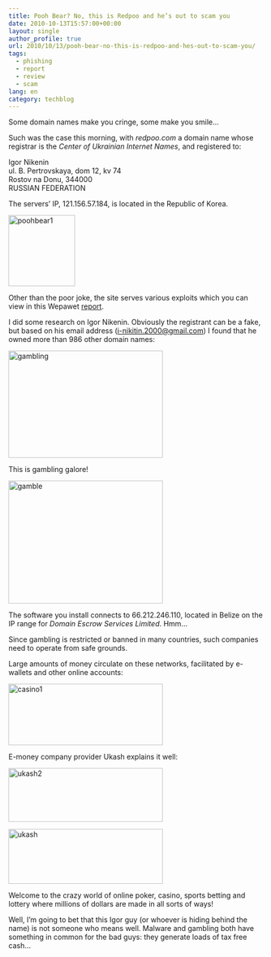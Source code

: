 ```yaml
---
title: Pooh Bear? No, this is Redpoo and he’s out to scam you
date: 2010-10-13T15:57:00+00:00
layout: single
author_profile: true
url: 2010/10/13/pooh-bear-no-this-is-redpoo-and-hes-out-to-scam-you/
tags:
  - phishing
  - report
  - review
  - scam
lang: en
category: techblog
---
```

Some domain names make you cringe, some make you smile…

Such was the case this morning, with _redpoo.com_ a domain name whose registrar is the _Center of Ukrainian Internet Names_, and registered to:

Igor Nikenin  
ul. B. Pertrovskaya, dom 12, kv 74  
Rostov na Donu, 344000  
RUSSIAN FEDERATION

The servers’ IP, 121.156.57.184, is located in the Republic of Korea.

[<img title="poohbear1" border="0" alt="poohbear1" src="http://lh3.ggpht.com/_vaUVXcmC3OI/TLXPfg2fd8I/AAAAAAAACow/GuBFZNiIsIM/poohbear1_thumb%5B1%5D.png?imgmax=800" width="131" height="140" />](http://lh6.ggpht.com/_vaUVXcmC3OI/TLXPeNPIZ6I/AAAAAAAACos/pkMMnGSlF9g/s1600-h/poohbear1%5B3%5D.png)

Other than the poor joke, the site serves various exploits which you can view in this Wepawet [report](http://wepawet.cs.ucsb.edu/view.php?hash=df9aad519a0cbf950c4656ee52bf9279&type=js).

I did some research on Igor Nikenin. Obviously the registrant can be a fake, but based on his email address (i-nikitin.2000@gmail.com) I found that he owned more than 986 other domain names:

[<img title="gambling" border="0" alt="gambling" src="http://lh3.ggpht.com/_vaUVXcmC3OI/TLXPnI4J2dI/AAAAAAAACo4/Dm54thVxPBk/gambling_thumb%5B1%5D.png?imgmax=800" width="304" height="211" />](http://lh5.ggpht.com/_vaUVXcmC3OI/TLXPkU1WngI/AAAAAAAACo0/T3n2LWZ2igA/s1600-h/gambling%5B3%5D.png)

This is gambling galore!

[<img title="gamble" border="0" alt="gamble" src="http://lh6.ggpht.com/_vaUVXcmC3OI/TLXPv9Xd0uI/AAAAAAAACpA/KjQvhuxxxXU/gamble_thumb%5B1%5D.png?imgmax=800" width="304" height="242" />](http://lh6.ggpht.com/_vaUVXcmC3OI/TLXPs5D1WyI/AAAAAAAACo8/Vlfld8_Uz-k/s1600-h/gamble%5B3%5D.png)

The software you install connects to 66.212.246.110, located in Belize on the IP range for _Domain Escrow Services Limited_. Hmm…

Since gambling is restricted or banned in many countries, such companies need to operate from safe grounds.

Large amounts of money circulate on these networks, facilitated by e-wallets and other online accounts:

[<img title="casino1" border="0" alt="casino1" src="http://lh3.ggpht.com/_vaUVXcmC3OI/TLXPyez4wlI/AAAAAAAACpI/P1NqeUVznHE/casino1_thumb%5B1%5D.png?imgmax=800" width="304" height="121" />](http://lh5.ggpht.com/_vaUVXcmC3OI/TLXPxJf_0qI/AAAAAAAACpE/DKcBrNQ1ZUs/s1600-h/casino1%5B3%5D.png)

E-money company provider Ukash explains it well:

[<img title="ukash2" border="0" alt="ukash2" src="http://lh4.ggpht.com/_vaUVXcmC3OI/TLXP0hXw5lI/AAAAAAAACpQ/erYAOX_LOm0/ukash2_thumb%5B2%5D.png?imgmax=800" width="304" height="106" />](http://lh6.ggpht.com/_vaUVXcmC3OI/TLXPzXsndUI/AAAAAAAACpM/UI94eRhHnMQ/s1600-h/ukash2%5B4%5D.png)

[<img title="ukash" border="0" alt="ukash" src="http://lh6.ggpht.com/_vaUVXcmC3OI/TLXP3eOH2mI/AAAAAAAACpY/cdNVA3tJy-M/ukash_thumb%5B1%5D.png?imgmax=800" width="304" height="108" />](http://lh3.ggpht.com/_vaUVXcmC3OI/TLXP11KmGjI/AAAAAAAACpU/ZZZNSlvMh8o/s1600-h/ukash%5B3%5D.png)

Welcome to the crazy world of online poker, casino, sports betting and lottery where millions of dollars are made in all sorts of ways!

Well, I’m going to bet that this Igor guy (or whoever is hiding behind the name) is not someone who means well. Malware and gambling both have something in common for the bad guys: they generate loads of tax free cash…